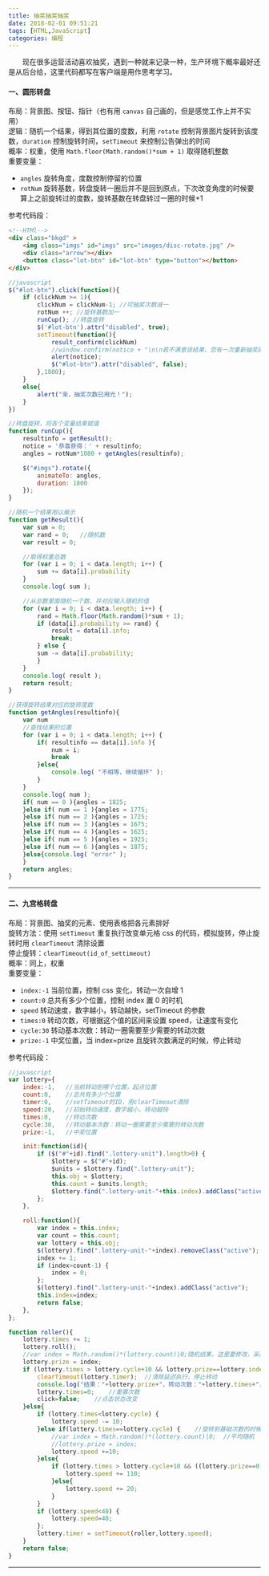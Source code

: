 ```yaml
---
title: 抽奖抽奖抽奖
date: 2018-02-01 09:51:21
tags: [HTML,JavaScript]
categories: 编程
---
```

　　现在很多运营活动喜欢抽奖，遇到一种就来记录一种，生产环境下概率最好还是从后台给，这里代码都写在客户端是用作思考学习。<!--more-->
#### 一、圆形转盘
布局：背景图、按钮、指针（也有用 `canvas` 自己画的，但是感觉工作上并不实用）  
逻辑：随机一个结果，得到其位置的度数，利用 `rotate` 控制背景图片旋转到该度数，`duration` 控制旋转时间，`setTimeout` 来控制公告弹出的时间  
概率：权重，使用 `Math.floor(Math.random()*sum + 1)` 取得随机整数  
重要变量：  

+ `angles` 旋转角度，度数控制停留的位置  
+ `rotNum` 旋转基数，转盘旋转一圈后并不是回到原点，下次改变角度的时候要算上之前旋转过的度数，旋转基数在转盘转过一圈的时候+1  

参考代码段：
```html
<!--HTMl-->
<div class="bkgd" >
	<img class="imgs" id="imgs" src="images/disc-rotate.jpg" />
	<div class="arrow"></div>
	<button class="lot-btn" id="lot-btn" type="button"></button>
</div>
```
```javascript
//javascript
$("#lot-btn").click(function(){
    if (clickNum >= 1){
		clickNum = clickNum-1; //可抽奖次数减一
		rotNum ++; //旋转基数加一
		runCup(); //转盘旋转
		$('#lot-btn').attr("disabled", true);
		setTimeout(function(){
			result_confirm(clickNum)
			//window.confirm(notice + "\n\n若不满意该结果，您有一次重新抽奖的机会，是否重抽？" ); 
			alert(notice);
			$("#lot-btn").attr("disabled", false);
		},1800);
	}
	else{
		alert("亲，抽奖次数已用光！");
	}
})

//转盘旋转，将各个变量结果赋值
function runCup(){
	resultinfo = getResult();
	notice = '恭喜获得：' + resultinfo;
	angles = rotNum*1080 + getAngles(resultinfo);

	$("#imgs").rotate({
		animateTo: angles,
		duration: 1800
	});
}

//随机一个结果用以展示
function getResult(){
	var sum = 0;
	var rand = 0;	//随机数
	var result = 0;

	//取得权重总数
	for (var i = 0; i < data.length; i++) {
		sum += data[i].probability
	}
	console.log( sum );

	//从总数里面随机一个数，并对应输入随机的值
	for (var i = 0; i < data.length; i++) {
		rand = Math.floor(Math.random()*sum + 1);	
		if (data[i].probability >= rand) {
			result = data[i].info;
			break;
		} else {
		sum -= data[i].probability;
		}
	}
	console.log( result );
	return result;
}

//获得旋转结果对应的旋转度数
function getAngles(resultinfo){
	var num
	//查找结果的位置
	for (var i = 0; i < data.length; i++) {
		if( resultinfo == data[i].info ){
			num = i;
			break
		}else{
			console.log( "不相等，继续循环" );
		}
	}
	console.log( num );
	if( num == 0 ){angles = 1825;
	}else if( num == 1 ){angles = 1775;
	}else if( num == 2 ){angles = 1725;
	}else if( num == 3 ){angles = 1675;
	}else if( num == 4 ){angles = 1625;
	}else if( num == 5 ){angles = 1925;
	}else if( num == 6 ){angles = 1875;
	}else{console.log( "error" );
	}
	return angles;
}
```

---
#### 二、九宫格转盘
布局：背景图、抽奖的元素、使用表格把各元素排好  
旋转方法：使用 `setTimeout` 重复执行改变单元格 css 的代码，模拟旋转，停止旋转时用 `clearTimeout` 清除设置  
停止旋转：`clearTimeout(id_of_settimeout)`  
概率：同上，权重  
重要变量：  

+ `index:-1` 当前位置，控制 css 变化，转动一次自增 1
+ `count:0` 总共有多少个位置，控制 index 置 0 的时机
+ `speed` 转动速度，数字越小，转动越快，setTimeout 的参数
+ `times:0` 转动次数，可根据这个值的区间来设置 speed，让速度有变化
+ `cycle:30` 转动基本次数：转动一圈需要至少需要的转动次数
+ `prize:-1` 中奖位置，当 index=prize 且旋转次数满足的时候，停止转动

参考代码段： 
```javascript
//javascript
var lottery={  
	index:-1,	//当前转动到哪个位置，起点位置
	count:0,	//总共有多少个位置
	timer:0,	//setTimeout的ID，用clearTimeout清除
	speed:20,	//初始转动速度，数字越小，转动越快
	times:0,	//转动次数
	cycle:30,	//转动基本次数：转动一圈需要至少需要的转动次数
	prize:-1,	//中奖位置

	init:function(id){
		if ($("#"+id).find(".lottery-unit").length>0) {
			$lottery = $("#"+id);
			$units = $lottery.find(".lottery-unit");
			this.obj = $lottery;
			this.count = $units.length;
			$lottery.find(".lottery-unit-"+this.index).addClass("active");
		};
	},

	roll:function(){
		var index = this.index;
		var count = this.count;
		var lottery = this.obj;
		$(lottery).find(".lottery-unit-"+index).removeClass("active");
		index += 1;
		if (index>count-1) {
			index = 0;
		};
		$(lottery).find(".lottery-unit-"+index).addClass("active");
		this.index=index;
		return false;
	},
};

function roller(){
	lottery.times += 1;
	lottery.roll();
	//var index = Math.random()*(lottery.count)|0;随机结果，这里要修改，采用圆形转盘的方式
	lottery.prize = index;
	if (lottery.times > lottery.cycle+10 && lottery.prize==lottery.index) {	//转动次数大于基本次数的时候，停止转动
		clearTimeout(lottery.timer);  //清除延迟执行，停止转动
		console.log("结果："+lottery.prize+"，转动次数："+lottery.times+"，转动速度："+lottery.speed);
		lottery.times=0;	//重置次数
		click=false;	//点击状态改变
	}else{
		if (lottery.times<lottery.cycle) {
			lottery.speed -= 10;
		}else if(lottery.times==lottery.cycle) {	//旋转到基础次数的时候，进行抽奖（这里我把抽奖时机提前了，这个代码注释掉了）
			//var index = Math.random()*(lottery.count)|0;	//平均随机
			//lottery.prize = index;
			lottery.speed +=10;	
		}else{
			if (lottery.times > lottery.cycle+10 && ((lottery.prize==0 && lottery.index==7) || lottery.prize==lottery.index+1)) {
				lottery.speed += 110;
			}else{
				lottery.speed += 20;
			}
		}
		if (lottery.speed<40) {
			lottery.speed=40;
		};
		lottery.timer = setTimeout(roller,lottery.speed);
	}
	return false;
}
```

---
<!--
#### 三、老虎机抽奖
待补充...
-->